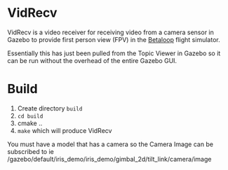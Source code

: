 # VidRecv

VidRecv is a video receiver for receiving video from a camera sensor in Gazebo
to provide first person view (FPV) in the [Betaloop](https://github.com/Aeroloop/betaloop) flight simulator.

Essentially this has just been pulled from the Topic Viewer in Gazebo so it can
be run without the overhead of the entire Gazebo GUI.

# Build

1. Create directory `build`
2. `cd build`
3. cmake ..
4. `make` which will produce VidRecv


You must have a model that has a camera so the Camera Image can be subscribed to
ie /gazebo/default/iris_demo/iris_demo/gimbal_2d/tilt_link/camera/image

